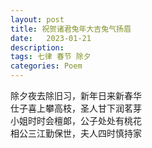 ```yaml
---
layout: post
title: 祝贺诸君兔年大吉兔气扬眉
date:   2023-01-21
description:
tags: 七律 春节 除夕
categories: Poem
---
```


除夕夜去除旧习，新年日来新春华  
仕子喜上攀高枝，圣人甘下润茗芽  
小姐时时会檀郞，公子处处有桃花  
相公三江勤保世，夫人四时慎持家
